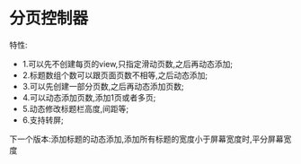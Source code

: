 # 分页控制器
特性:
* 1.可以先不创建每页的view,只指定滑动页数,之后再动态添加;
* 2.标题数组个数可以跟页面页数不相等,之后动态添加;
* 3.可以先创建一部分页数,之后再动态添加页数;
* 4.可以动态添加页数,添加1页或者多页;
* 5.动态修改标题栏高度,间距等;
* 6.支持转屏;


下一个版本:添加标题的动态添加,添加所有标题的宽度小于屏幕宽度时,平分屏幕宽度
